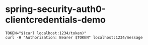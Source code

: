 # spring-security-auth0-clientcredentials-demo

```
TOKEN="$(curl localhost:1234/token)"
curl -H "Authorization: Bearer $TOKEN" localhost:1234/message
```
